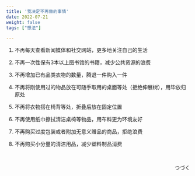 ```yaml
---
title: '我决定不再做的事情'
date: 2022-07-21
weight: false
tags: ["想法"]

---
```


1. 不再每天查看新闻媒体和社交网站，更多地关注自己的生活

2. 不再一次性保有3本以上图书馆的书籍，减少公共资源的浪费

3. 不再增加已有品类衣物的数量，腾退一件购入一件

4. 不再将刚使用过的物品放在可随手取用的桌面等处（拒绝伸展树），用毕放归原处

5. 不再将衣物搭在椅背等处，折叠后放在固定位置

6. 不再使用纸巾擦拭清洁桌椅等物品，用布料更为环境友好

7. 不再购买过度包装或者附加无意义赠品的商品，拒绝浪费

8. 不再购买小分量的清洁用品，减少塑料制品消费
   
   <br>
   <p align = "right"> つづく</p>
